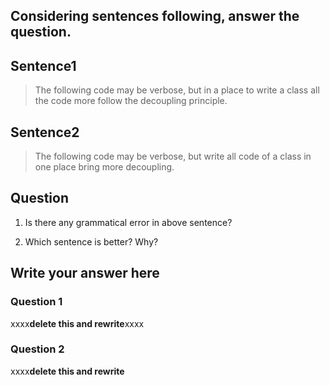 ## **Considering sentences following**, answer the question.

## Sentence1

> The following code may be verbose, 
but in a place to write a class all the code more follow the decoupling principle.

## Sentence2

> The following code may be verbose,
but write all code of a class in one place bring more decoupling.

## Question

1. Is there any grammatical error in above sentence?

2. Which sentence is better? Why? 

## Write your answer here
### Question 1

xxxx**delete this and rewrite**xxxx

### Question 2

xxxx**delete this and rewrite**
